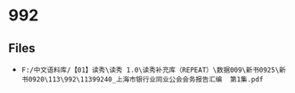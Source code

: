 # 992

## Files

- `F:/中文语料库/【01】读秀\读秀 1.0\读秀补充库（REPEAT）\数据009\新书0925\新书0920\113\992\11399240_上海市银行业同业公会会务报告汇编  第1集.pdf`
